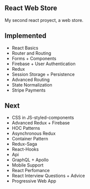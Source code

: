 ## React Web Store

My second react proyect, a web store.



## Implemented

- React Basics
- Router and Routing
- Forms + Components
- Firebase + User Authentication
- Redux
- Session Storage + Persistence
- Advanced Routing
- State Normalization
- Stripe Payments

  
## Next

- CSS in JS-styled-components
- Advanced Redux + Firebase
- HOC Patterns
- Asynchronous Redux
- Container Pattern
- Redux-Saga
- React-Hooks
- Api
- GraphQL + Apollo
- Mobile Support
- React Perfomance
- React Interview Questions + Advice
- Progressive Web App
